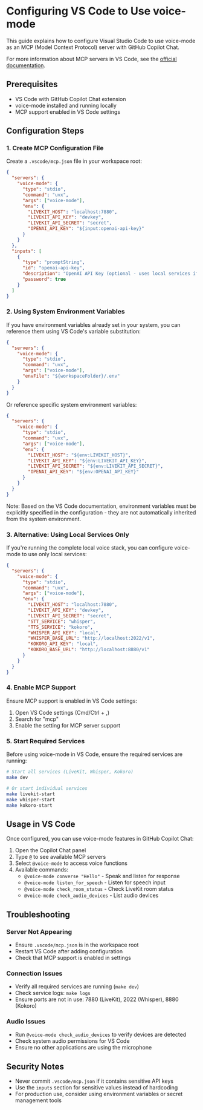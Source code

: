 # Configuring VS Code to Use voice-mode

This guide explains how to configure Visual Studio Code to use voice-mode as an MCP (Model Context Protocol) server with GitHub Copilot Chat.

For more information about MCP servers in VS Code, see the [official documentation](https://code.visualstudio.com/docs/copilot/chat/mcp-servers).

## Prerequisites

- VS Code with GitHub Copilot Chat extension
- voice-mode installed and running locally
- MCP support enabled in VS Code settings

## Configuration Steps

### 1. Create MCP Configuration File

Create a `.vscode/mcp.json` file in your workspace root:

```json
{
  "servers": {
    "voice-mode": {
      "type": "stdio",
      "command": "uvx",
      "args": ["voice-mode"],
      "env": {
        "LIVEKIT_HOST": "localhost:7880",
        "LIVEKIT_API_KEY": "devkey",
        "LIVEKIT_API_SECRET": "secret",
        "OPENAI_API_KEY": "${input:openai-api-key}"
      }
    }
  },
  "inputs": [
    {
      "type": "promptString",
      "id": "openai-api-key",
      "description": "OpenAI API Key (optional - uses local services if not provided)",
      "password": true
    }
  ]
}
```

### 2. Using System Environment Variables

If you have environment variables already set in your system, you can reference them using VS Code's variable substitution:

```json
{
  "servers": {
    "voice-mode": {
      "type": "stdio",
      "command": "uvx",
      "args": ["voice-mode"],
      "envFile": "${workspaceFolder}/.env"
    }
  }
}
```

Or reference specific system environment variables:

```json
{
  "servers": {
    "voice-mode": {
      "type": "stdio",
      "command": "uvx",
      "args": ["voice-mode"],
      "env": {
        "LIVEKIT_HOST": "${env:LIVEKIT_HOST}",
        "LIVEKIT_API_KEY": "${env:LIVEKIT_API_KEY}",
        "LIVEKIT_API_SECRET": "${env:LIVEKIT_API_SECRET}",
        "OPENAI_API_KEY": "${env:OPENAI_API_KEY}"
      }
    }
  }
}
```

Note: Based on the VS Code documentation, environment variables must be explicitly specified in the configuration - they are not automatically inherited from the system environment.

### 3. Alternative: Using Local Services Only

If you're running the complete local voice stack, you can configure voice-mode to use only local services:

```json
{
  "servers": {
    "voice-mode": {
      "type": "stdio",
      "command": "uvx",
      "args": ["voice-mode"],
      "env": {
        "LIVEKIT_HOST": "localhost:7880",
        "LIVEKIT_API_KEY": "devkey",
        "LIVEKIT_API_SECRET": "secret",
        "STT_SERVICE": "whisper",
        "TTS_SERVICE": "kokoro",
        "WHISPER_API_KEY": "local",
        "WHISPER_BASE_URL": "http://localhost:2022/v1",
        "KOKORO_API_KEY": "local",
        "KOKORO_BASE_URL": "http://localhost:8880/v1"
      }
    }
  }
}
```

### 4. Enable MCP Support

Ensure MCP support is enabled in VS Code settings:

1. Open VS Code settings (Cmd/Ctrl + ,)
2. Search for "mcp"
3. Enable the setting for MCP server support

### 5. Start Required Services

Before using voice-mode in VS Code, ensure the required services are running:

```bash
# Start all services (LiveKit, Whisper, Kokoro)
make dev

# Or start individual services
make livekit-start
make whisper-start
make kokoro-start
```

## Usage in VS Code

Once configured, you can use voice-mode features in GitHub Copilot Chat:

1. Open the Copilot Chat panel
2. Type `@` to see available MCP servers
3. Select `@voice-mode` to access voice functions
4. Available commands:
   - `@voice-mode converse "Hello"` - Speak and listen for response
   - `@voice-mode listen_for_speech` - Listen for speech input
   - `@voice-mode check_room_status` - Check LiveKit room status
   - `@voice-mode check_audio_devices` - List audio devices

## Troubleshooting

### Server Not Appearing
- Ensure `.vscode/mcp.json` is in the workspace root
- Restart VS Code after adding configuration
- Check that MCP support is enabled in settings

### Connection Issues
- Verify all required services are running (`make dev`)
- Check service logs: `make logs`
- Ensure ports are not in use: 7880 (LiveKit), 2022 (Whisper), 8880 (Kokoro)

### Audio Issues
- Run `@voice-mode check_audio_devices` to verify devices are detected
- Check system audio permissions for VS Code
- Ensure no other applications are using the microphone

## Security Notes

- Never commit `.vscode/mcp.json` if it contains sensitive API keys
- Use the `inputs` section for sensitive values instead of hardcoding
- For production use, consider using environment variables or secret management tools